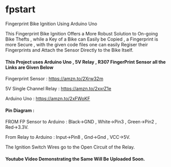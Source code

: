 # fpstart
Fingerprint Bike Ignition Using Arduino Uno 


This Fingerprint Bike Ignition Offers a More Robust Solution to On-going Bike Thefts , while a Key of a Bike can Easily be Copied , a Fingerprint is more Secure , with the given code files one can easily Regiser their Fingerprints and Attach the Sensor Directly to the Bike Itself.

#### This Project uses Arduino Uno , 5V Relay , R307 FingerPrint Sensor all the Links are Given Below

Fingerprint Sensor : https://amzn.to/2Xrw32m

5V Single Channel Relay : https://amzn.to/2xxrZ1e

Arduino Uno : https://amzn.to/2xFWoKF

         

#### Pin Diagram :

FROM FP Sensor to Arduino : Black->GND , White->Pin3 , Green->Pin2 , Red->3.3V.

From Relay to Arduino : Input->Pin8 , Gnd->Gnd , VCC->5V.

The Ignition Switch Wires go to the Open Circuit of the Relay.

#### Youtube Video Demonstrating the Same Will Be Uploaded Soon.
